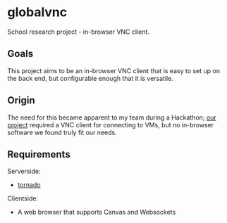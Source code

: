globalvnc
=========

School research project - in-browser VNC client.

Goals
-----

This project aims to be an in-browser VNC client that is
easy to set up on the back end, but configurable enough
that it is versatile.

Origin
------

The need for this became apparent to my team during a
Hackathon; [our project](http://github.com/jholtom/webvirt)
required a VNC client for connecting to VMs, but no
in-browser software we found truly fit our needs.

Requirements
------------

Serverside:
* [tornado](http://github.com/facebook/tornado)

Clientside:
* A web browser that supports Canvas and Websockets
